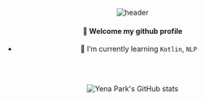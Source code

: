 <div align="center">

![header](https://capsule-render.vercel.app/api?type=cylinder&color=000000&height=150&section=header&text=dev-yenya&fontColor=ffffff&fontSize=70&animation=fadeIn&fontAlignY=55)

#### 👋 Welcome my github profile
- 🌱 I’m currently learning `Kotlin`, `NLP`

<br/>
<br/>

![Yena Park's GitHub stats](https://github-readme-stats.vercel.app/api?username=dev-yenya&color=dark)


</div>
<!--

[![Solved.ac 프로필](http://mazassumnida.wtf/api/v2/generate_badge?boj=yeana0601)](https://solved.ac/yeana0601)
### Certificate
- 🕵️‍♀️ Microsoft Enterprise Security Fundamentals 
<img src="https://user-images.githubusercontent.com/76472415/109378758-62481800-7918-11eb-9d61-1a382dc4ec2d.jpg" width="50%" height="50%" align="left">


**Yena777/Yena777** is a ✨ _special_ ✨ repository because its `README.md` (this file) appears on your GitHub profile.


![Certificate_1](https://user-images.githubusercontent.com/76472415/109378758-62481800-7918-11eb-9d61-1a382dc4ec2d.jpg){: width="50%" height="50%"}
Here are some ideas to get you started:

- 🔭 I’m currently working on ...

- 👯 I’m looking to collaborate on ...
- 🤔 I’m looking for help with ...
- 💬 Ask me about ...
### Project
***
- 💾 [solchive](https://github.com/Yena777/solchive.git) / SOLUX 역대 프로젝트 아카이빙 웹사이트 (2020.3~2021.2)


- 👩‍🎓 I'm majoring in Software Convergence, at Sookmyung Women's University
- 🎓 I graduated from Busan Science Highschool
- 📫 How to reach me: dev.yenya@gmail.com

#### Activity
- Member of [SOLUX](https://solux.tistory.com/)(2020.3~2020.12)
- 👩‍💼 Vice President of [SOLUX](https://solux.tistory.com/) (2021.1 ~ 2022.1)
- ✒ Exectutieves of ALGOS(Sookmyung ICPC Club) (2021.3 ~ )
- 🧶 Exectutieves of ICPC Sinchon (2021.9 ~ )
- 💦 Member of [IT's U](https://www.facebook.com/itsu.sm/about/?ref=page_internal)(2021.4 ~ 2022.07 )
- 👩‍🎓 Intern of CGLAB(Computer Graphics Lab)(2022.2~)


### Github Stats
***
![Yena Park's GitHub stats](https://github-readme-stats.vercel.app/api?username=yena777&show_icons=true&theme=radical)


### Solved.ac Tier
***
[![Solved.ac 프로필](http://mazassumnida.wtf/api/v2/generate_badge?boj=yeana0601)](https://solved.ac/yeana0601)


- 


 
- 😄 Pronouns: ...
- ⚡ Fun fact: ...
-->
